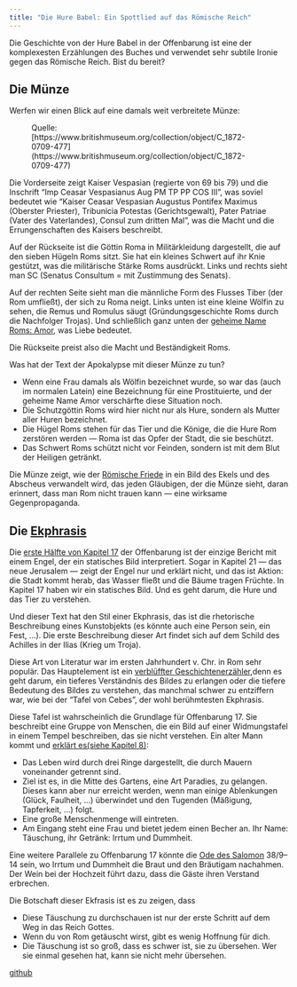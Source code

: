 ```yaml
---
title: "Die Hure Babel: Ein Spottlied auf das Römische Reich"
---
```



Die Geschichte von der Hure Babel in der Offenbarung ist eine der komplexesten Erzählungen des Buches und verwendet sehr subtile Ironie gegen das Römische Reich. Bist du bereit?


## Die Münze

<a name="12e6"></a>
Werfen wir einen Blick auf eine damals weit verbreitete Münze:
<figure>
<figcaption>Quelle: [https://www.britishmuseum.org/collection/object/C_1872-0709-477](https://www.britishmuseum.org/collection/object/C_1872-0709-477)</figcaption></figure>
Die Vorderseite zeigt Kaiser Vespasian (regierte von 69 bis 79) und die Inschrift “Imp Ceasar Vespasianus Aug PM TP PP COS III”, was soviel bedeutet wie “Kaiser Ceasar Vespasian Augustus Pontifex Maximus (Oberster Priester), Tribunicia Potestas (Gerichtsgewalt), Pater Patriae (Vater des Vaterlandes), Consul zum dritten Mal”, was die Macht und die Errungenschaften des Kaisers beschreibt.

Auf der Rückseite ist die Göttin Roma in Militärkleidung dargestellt, die auf den sieben Hügeln Roms sitzt. Sie hat ein kleines Schwert auf ihr Knie gestützt, was die militärische Stärke Roms ausdrückt. Links und rechts sieht man SC (Senatus Consultum = mit Zustimmung des Senats).

Auf der rechten Seite sieht man die männliche Form des Flusses Tiber (der Rom umfließt), der sich zu Roma neigt. Links unten ist eine kleine Wölfin zu sehen, die Remus und Romulus säugt (Gründungsgeschichte Roms durch die Nachfolger Trojas). Und schließlich ganz unten der [geheime Name Roms: Amor](https://www.muenzen-ritter.de/68054-roemische-kaiserzeit-licinius-i-follis-320-fvz.html), was Liebe bedeutet.

Die Rückseite preist also die Macht und Beständigkeit Roms.

Was hat der Text der Apokalypse mit dieser Münze zu tun?

- Wenn eine Frau damals als Wölfin bezeichnet wurde, so war das (auch im normalen Latein) eine Bezeichnung für eine Prostituierte, und der geheime Name Amor verschärfte diese Situation noch.
- Die Schutzgöttin Roms wird hier nicht nur als Hure, sondern als Mutter aller Huren bezeichnet.
- Die Hügel Roms stehen für das Tier und die Könige, die die Hure Rom zerstören werden — Roma ist das Opfer der Stadt, die sie beschützt.
- Das Schwert Roms schützt nicht vor Feinden, sondern ist mit dem Blut der Heiligen getränkt.


Die Münze zeigt, wie der [Römische Friede](../../../background/history/expl/pax-romana-key-to-understand-the-book-of-revelation/index.html) in ein Bild des Ekels und des Abscheus verwandelt wird, das jeden Gläubigen, der die Münze sieht, daran erinnert, dass man Rom nicht trauen kann — eine wirksame Gegenpropaganda.


## Die [Ekphrasis](https://de.wikipedia.org/wiki/Ekphrasis)

<a name="d4d3"></a>
Die [erste Hälfte von Kapitel 17](https://www.bibleserver.com/SLT/Offenbarung17%2C1-13) der Offenbarung ist der einzige Bericht mit einem Engel, der ein statisches Bild interpretiert. Sogar in Kapitel 21 — das neue Jerusalem — zeigt der Engel nur und erklärt nicht, und das ist Aktion: die Stadt kommt herab, das Wasser fließt und die Bäume tragen Früchte. In Kapitel 17 haben wir ein statisches Bild. Und es geht darum, die Hure und das Tier zu verstehen.

Und dieser Text hat den Stil einer Ekphrasis, das ist die rhetorische Beschreibung eines Kunstobjekts (es könnte auch eine Person sein, ein Fest, …). Die erste Beschreibung dieser Art findet sich auf dem Schild des Achilles in der Ilias (Krieg um Troja).

Diese Art von Literatur war im ersten Jahrhundert v. Chr. in Rom sehr populär. Das Hauptelement ist ein [verblüffter Geschichtenerzähler](https://www.bibleserver.com/SLT/Offenbarung17%2C7),denn es geht darum, ein tieferes Verständnis des Bildes zu erlangen oder die tiefere Bedeutung des Bildes zu verstehen, das manchmal schwer zu entziffern war, wie bei der “Tafel von Cebes”, der wohl berühmtesten Ekphrasis.

Diese Tafel ist wahrscheinlich die Grundlage für Offenbarung 17. Sie beschreibt eine Gruppe von Menschen, die ein Bild auf einer Widmungstafel in einem Tempel beschreiben, das sie nicht verstehen. Ein alter Mann kommt und [erklärt es(siehe Kapitel 8)](https://archive.org/details/cebestabletwithi00cebeiala/page/n4/mode/1up?view=theater):

- Das Leben wird durch drei Ringe dargestellt, die durch Mauern voneinander getrennt sind.
- Ziel ist es, in die Mitte des Gartens, eine Art Paradies, zu gelangen. Dieses kann aber nur erreicht werden, wenn man einige Ablenkungen (Glück, Faulheit, …) überwindet und den Tugenden (Mäßigung, Tapferkeit, …) folgt.
- Eine große Menschenmenge will eintreten.
- Am Eingang steht eine Frau und bietet jedem einen Becher an. Ihr Name: Täuschung, ihr Getränk: Irrtum und Dummheit.


Eine weitere Parallele zu Offenbarung 17 könnte die [Ode des Salomon](https://de.wikipedia.org/wiki/Oden_Salomos) 38/9–14 sein, wo Irrtum und Dummheit die Braut und den Bräutigam nachahmen. Der Wein bei der Hochzeit führt dazu, dass die Gäste ihren Verstand erbrechen.

Die Botschaft dieser Ekfrasis ist es zu zeigen, dass

- Diese Täuschung zu durchschauen ist nur der erste Schritt auf dem Weg in das Reich Gottes.
- Wenn du von Rom getäuscht wirst, gibt es wenig Hoffnung für dich.
- Die Täuschung ist so groß, dass es schwer ist, sie zu übersehen. Wer sie einmal gesehen hat, kann sie nicht mehr übersehen.




[github](https://github.com/revelation-today/revelation-today/blob/main/exampleSite/content/docs/content/harlot/expl/the-whore-in-revelation-a-mocking-of-the-roman-empire.de.md)
